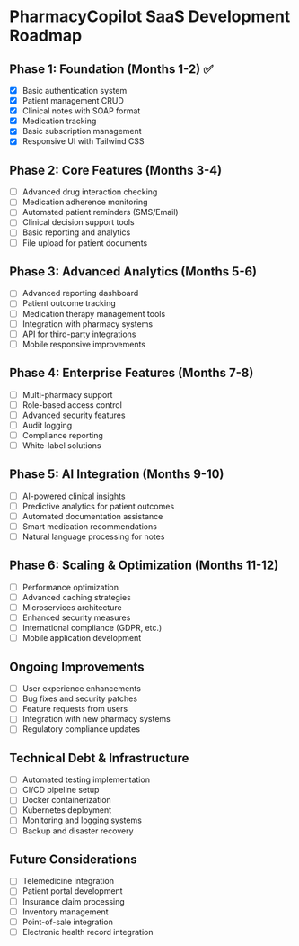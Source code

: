 # PharmacyCopilot SaaS Development Roadmap

## Phase 1: Foundation (Months 1-2) ✅
- [x] Basic authentication system
- [x] Patient management CRUD
- [x] Clinical notes with SOAP format
- [x] Medication tracking
- [x] Basic subscription management
- [x] Responsive UI with Tailwind CSS

## Phase 2: Core Features (Months 3-4)
- [ ] Advanced drug interaction checking
- [ ] Medication adherence monitoring
- [ ] Automated patient reminders (SMS/Email)
- [ ] Clinical decision support tools
- [ ] Basic reporting and analytics
- [ ] File upload for patient documents

## Phase 3: Advanced Analytics (Months 5-6)
- [ ] Advanced reporting dashboard
- [ ] Patient outcome tracking
- [ ] Medication therapy management tools
- [ ] Integration with pharmacy systems
- [ ] API for third-party integrations
- [ ] Mobile responsive improvements

## Phase 4: Enterprise Features (Months 7-8)
- [ ] Multi-pharmacy support
- [ ] Role-based access control
- [ ] Advanced security features
- [ ] Audit logging
- [ ] Compliance reporting
- [ ] White-label solutions

## Phase 5: AI Integration (Months 9-10)
- [ ] AI-powered clinical insights
- [ ] Predictive analytics for patient outcomes
- [ ] Automated documentation assistance
- [ ] Smart medication recommendations
- [ ] Natural language processing for notes

## Phase 6: Scaling & Optimization (Months 11-12)
- [ ] Performance optimization
- [ ] Advanced caching strategies
- [ ] Microservices architecture
- [ ] Enhanced security measures
- [ ] International compliance (GDPR, etc.)
- [ ] Mobile application development

## Ongoing Improvements
- [ ] User experience enhancements
- [ ] Bug fixes and security patches
- [ ] Feature requests from users
- [ ] Integration with new pharmacy systems
- [ ] Regulatory compliance updates

## Technical Debt & Infrastructure
- [ ] Automated testing implementation
- [ ] CI/CD pipeline setup
- [ ] Docker containerization
- [ ] Kubernetes deployment
- [ ] Monitoring and logging systems
- [ ] Backup and disaster recovery

## Future Considerations
- [ ] Telemedicine integration
- [ ] Patient portal development
- [ ] Insurance claim processing
- [ ] Inventory management
- [ ] Point-of-sale integration
- [ ] Electronic health record integration